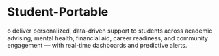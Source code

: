 # Student-Portable
o deliver personalized, data-driven support to students across academic advising, mental health, financial aid, career readiness, and community engagement — with real-time dashboards and predictive alerts.
